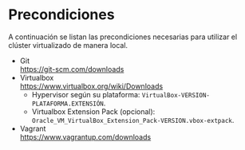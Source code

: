 # Precondiciones

A continuación se listan las precondiciones necesarias para utilizar el clúster virtualizado de manera local.

- Git  
  https://git-scm.com/downloads
- Virtualbox  
  https://www.virtualbox.org/wiki/Downloads
  - Hypervisor según su plataforma: `VirtualBox-VERSION-PLATAFORMA.EXTENSIÓN`.
  - Virtualbox Extension Pack (opcional): `Oracle_VM_VirtualBox_Extension_Pack-VERSION.vbox-extpack`.
- Vagrant  
  https://www.vagrantup.com/downloads

